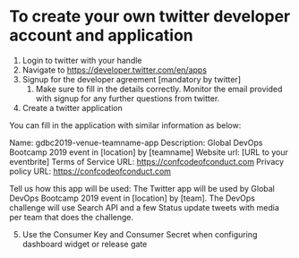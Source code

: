 # To create your own twitter developer account and application 

1. Login to twitter with your handle
2. Navigate to https://developer.twitter.com/en/apps
3. Signup for the developer agreement [mandatory by twitter]
   1. Make sure to fill in the details correctly. Monitor the email provided with signup for any further questions from twitter.
4. Create a twitter application

You can fill in the application with similar information as below:

Name: gdbc2019-venue-teamname-app
Description: Global DevOps Bootcamp 2019 event in [location] by [teamname]
Website url: [URL to your eventbrite]
Terms of Service URL: https://confcodeofconduct.com
Privacy policy URL: https://confcodeofconduct.com

Tell us how this app will be used: 
The Twitter app will be used by Global DevOps Bootcamp 2019 event in [location] by [team]. 
The DevOps challenge will use Search API and a few Status update tweets with media per team that does the challenge.

5. Use the Consumer Key and Consumer Secret when configuring dashboard widget or release gate
